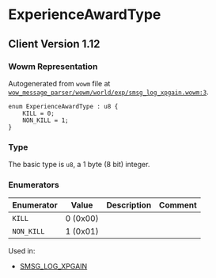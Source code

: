 # ExperienceAwardType

## Client Version 1.12

### Wowm Representation

Autogenerated from `wowm` file at [`wow_message_parser/wowm/world/exp/smsg_log_xpgain.wowm:3`](https://github.com/gtker/wow_messages/tree/main/wow_message_parser/wowm/world/exp/smsg_log_xpgain.wowm#L3).

```rust,ignore
enum ExperienceAwardType : u8 {
    KILL = 0;
    NON_KILL = 1;
}
```
### Type
The basic type is `u8`, a 1 byte (8 bit) integer.
### Enumerators
| Enumerator | Value  | Description | Comment |
| --------- | -------- | ----------- | ------- |
| `KILL` | 0 (0x00) |  |  |
| `NON_KILL` | 1 (0x01) |  |  |

Used in:
* [SMSG_LOG_XPGAIN](smsg_log_xpgain.md)

